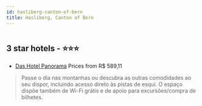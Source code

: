 ```yaml
---
id: hasliberg-canton-of-bern
title: Hasliberg, Canton of Bern
---
```


<center><img src="https://i.travelapi.com/hotels/43000000/42520000/42517300/42517242/589760b2_z.jpg" alt="" /></center>


##  3 star hotels - ⭐️⭐️⭐️

-    [Das Hotel Panorama](https://www.hurb.com/br/aud/https://www.hurb.com/br/hotels/hasliberg/das-hotel-panorama-HT-0TNI?cmp=18055) Prices from R$ 589,11
   > Passe o dia nas montanhas ou descubra as outras comodidades ao seu dispor, incluindo acesso direto às pistas de esqui. O espaço dispõe também de Wi-Fi grátis e de apoio para excursões/compra de bilhetes.
